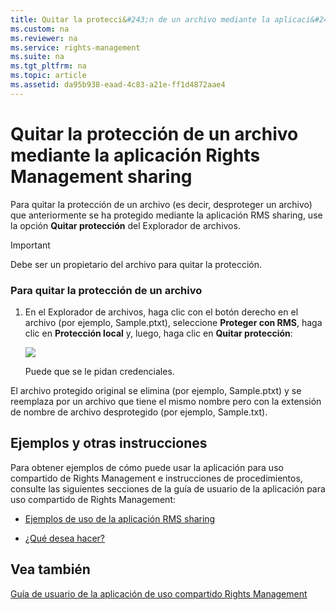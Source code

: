 ```yaml
---
title: Quitar la protecci&#243;n de un archivo mediante la aplicaci&#243;n Rights Management sharing
ms.custom: na
ms.reviewer: na
ms.service: rights-management
ms.suite: na
ms.tgt_pltfrm: na
ms.topic: article
ms.assetid: da95b938-eaad-4c83-a21e-ff1d4872aae4
---
```

# Quitar la protecci&#243;n de un archivo mediante la aplicaci&#243;n Rights Management sharing
Para quitar la protección de un archivo (es decir, desproteger un archivo) que anteriormente se ha protegido mediante la aplicación RMS sharing, use la opción **Quitar protección** del Explorador de archivos.

> [!IMPORTANT]
> Debe ser un propietario del archivo para quitar la protección.

### Para quitar la protección de un archivo

1.  En el Explorador de archivos, haga clic con el botón derecho en el archivo (por ejemplo, Sample.ptxt), seleccione **Proteger con RMS**, haga clic en **Protección local** y, luego, haga clic en **Quitar protección**:

    ![](../Image/ADRMS_MSRMSApp_RemoveProtection.png)

    Puede que se le pidan credenciales.

El archivo protegido original se elimina (por ejemplo, Sample.ptxt) y se reemplaza por un archivo que tiene el mismo nombre pero con la extensión de nombre de archivo desprotegido (por ejemplo, Sample.txt).

## Ejemplos y otras instrucciones
Para obtener ejemplos de cómo puede usar la aplicación para uso compartido de Rights Management e instrucciones de procedimientos, consulte las siguientes secciones de la guía de usuario de la aplicación para uso compartido de Rights Management:

-   [Ejemplos de uso de la aplicación RMS sharing](../Topic/Rights-Management-sharing-application-user-guide.md#BKMK_SharingExamples)

-   [¿Qué desea hacer?](../Topic/Rights-Management-sharing-application-user-guide.md#BKMK_SharingInstructions)

## Vea también
[Guía de usuario de la aplicación de uso compartido Rights Management](../Topic/Rights-Management-sharing-application-user-guide.md)

